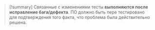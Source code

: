 > [!summary] Связанные с изменениями тесты
> **выполняются после исправление бага/дефекта**. ПО должно быть пере тестировано для подтверждения того факта, что проблема была действительно решена.



